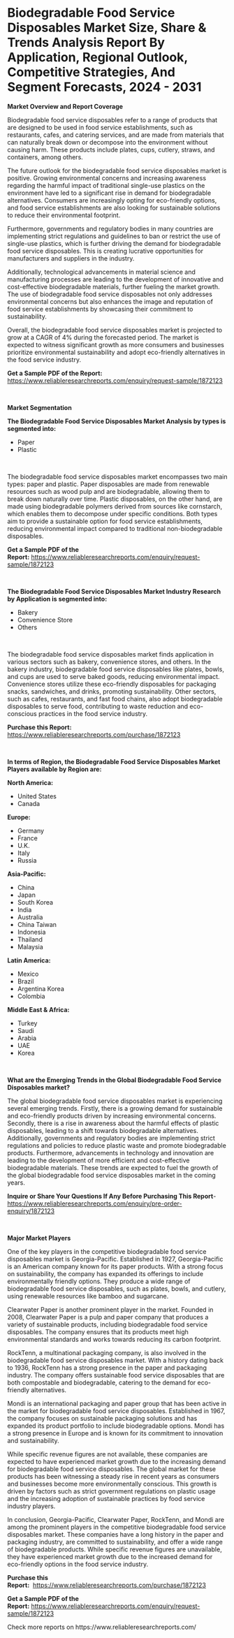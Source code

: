 <p><h1>Biodegradable Food Service Disposables Market Size, Share & Trends Analysis Report By Application, Regional Outlook, Competitive Strategies, And Segment Forecasts, 2024 - 2031</h1></p><p><strong>Market Overview and Report Coverage</strong></p>
<p><p>Biodegradable food service disposables refer to a range of products that are designed to be used in food service establishments, such as restaurants, cafes, and catering services, and are made from materials that can naturally break down or decompose into the environment without causing harm. These products include plates, cups, cutlery, straws, and containers, among others.</p><p>The future outlook for the biodegradable food service disposables market is positive. Growing environmental concerns and increasing awareness regarding the harmful impact of traditional single-use plastics on the environment have led to a significant rise in demand for biodegradable alternatives. Consumers are increasingly opting for eco-friendly options, and food service establishments are also looking for sustainable solutions to reduce their environmental footprint.</p><p>Furthermore, governments and regulatory bodies in many countries are implementing strict regulations and guidelines to ban or restrict the use of single-use plastics, which is further driving the demand for biodegradable food service disposables. This is creating lucrative opportunities for manufacturers and suppliers in the industry.</p><p>Additionally, technological advancements in material science and manufacturing processes are leading to the development of innovative and cost-effective biodegradable materials, further fueling the market growth. The use of biodegradable food service disposables not only addresses environmental concerns but also enhances the image and reputation of food service establishments by showcasing their commitment to sustainability.</p><p>Overall, the biodegradable food service disposables market is projected to grow at a CAGR of 4% during the forecasted period. The market is expected to witness significant growth as more consumers and businesses prioritize environmental sustainability and adopt eco-friendly alternatives in the food service industry.</p></p>
<p><strong>Get a Sample PDF of the Report:</strong> <a href="https://www.reliableresearchreports.com/enquiry/request-sample/1872123">https://www.reliableresearchreports.com/enquiry/request-sample/1872123</a></p>
<p>&nbsp;</p>
<p><strong>Market Segmentation</strong></p>
<p><strong>The Biodegradable Food Service Disposables Market Analysis by types is segmented into:</strong></p>
<p><ul><li>Paper</li><li>Plastic</li></ul></p>
<p>&nbsp;</p>
<p><p>The biodegradable food service disposables market encompasses two main types: paper and plastic. Paper disposables are made from renewable resources such as wood pulp and are biodegradable, allowing them to break down naturally over time. Plastic disposables, on the other hand, are made using biodegradable polymers derived from sources like cornstarch, which enables them to decompose under specific conditions. Both types aim to provide a sustainable option for food service establishments, reducing environmental impact compared to traditional non-biodegradable disposables.</p></p>
<p><strong>Get a Sample PDF of the Report:</strong>&nbsp;<a href="https://www.reliableresearchreports.com/enquiry/request-sample/1872123">https://www.reliableresearchreports.com/enquiry/request-sample/1872123</a></p>
<p>&nbsp;</p>
<p><strong>The Biodegradable Food Service Disposables Market Industry Research by Application is segmented into:</strong></p>
<p><ul><li>Bakery</li><li>Convenience Store</li><li>Others</li></ul></p>
<p>&nbsp;</p>
<p><p>The biodegradable food service disposables market finds application in various sectors such as bakery, convenience stores, and others. In the bakery industry, biodegradable food service disposables like plates, bowls, and cups are used to serve baked goods, reducing environmental impact. Convenience stores utilize these eco-friendly disposables for packaging snacks, sandwiches, and drinks, promoting sustainability. Other sectors, such as cafes, restaurants, and fast food chains, also adopt biodegradable disposables to serve food, contributing to waste reduction and eco-conscious practices in the food service industry.</p></p>
<p><strong>Purchase this Report:</strong>&nbsp; <a href="https://www.reliableresearchreports.com/purchase/1872123">https://www.reliableresearchreports.com/purchase/1872123</a></p>
<p>&nbsp;</p>
<p><strong>In terms of Region, the Biodegradable Food Service Disposables Market Players available by Region are:</strong></p>
<p>
    <p> <strong> North America: </strong>
        <ul>
            <li>United States</li>
            <li>Canada</li>
        </ul>
        </p> 
    <p> <strong> Europe: </strong>
        <ul>
            <li>Germany</li>
            <li>France</li>
            <li>U.K.</li>
            <li>Italy</li>
            <li>Russia</li>
        </ul>
        </p> 
    <p> <strong> Asia-Pacific: </strong>
        <ul>
            <li>China</li>
            <li>Japan</li>
            <li>South Korea</li>
            <li>India</li>
            <li>Australia</li>
            <li>China Taiwan</li>
            <li>Indonesia</li>
            <li>Thailand</li>
            <li>Malaysia</li>
        </ul>
        </p> 
    <p> <strong> Latin America: </strong>
        <ul>
            <li>Mexico</li>
            <li>Brazil</li>
            <li>Argentina Korea</li>
            <li>Colombia</li>
        </ul>
        </p> 
    <p> <strong> Middle East & Africa: </strong>
        <ul>
            <li>Turkey</li>
            <li>Saudi</li>
            <li>Arabia</li>
            <li>UAE</li>
            <li>Korea</li>
        </ul>
    </p>
    </p>
<p>&nbsp;</p>
<p><strong>What are the Emerging Trends in the Global Biodegradable Food Service Disposables market?</strong></p>
<p><p>The global biodegradable food service disposables market is experiencing several emerging trends. Firstly, there is a growing demand for sustainable and eco-friendly products driven by increasing environmental concerns. Secondly, there is a rise in awareness about the harmful effects of plastic disposables, leading to a shift towards biodegradable alternatives. Additionally, governments and regulatory bodies are implementing strict regulations and policies to reduce plastic waste and promote biodegradable products. Furthermore, advancements in technology and innovation are leading to the development of more efficient and cost-effective biodegradable materials. These trends are expected to fuel the growth of the global biodegradable food service disposables market in the coming years.</p></p>
<p><strong>Inquire or Share Your Questions If Any Before Purchasing This Report</strong>- <a href="https://www.reliableresearchreports.com/enquiry/pre-order-enquiry/1872123">https://www.reliableresearchreports.com/enquiry/pre-order-enquiry/1872123</a></p>
<p>&nbsp;</p>
<p><strong>Major Market Players</strong></p>
<p><p>One of the key players in the competitive biodegradable food service disposables market is Georgia-Pacific. Established in 1927, Georgia-Pacific is an American company known for its paper products. With a strong focus on sustainability, the company has expanded its offerings to include environmentally friendly options. They produce a wide range of biodegradable food service disposables, such as plates, bowls, and cutlery, using renewable resources like bamboo and sugarcane.</p><p>Clearwater Paper is another prominent player in the market. Founded in 2008, Clearwater Paper is a pulp and paper company that produces a variety of sustainable products, including biodegradable food service disposables. The company ensures that its products meet high environmental standards and works towards reducing its carbon footprint.</p><p>RockTenn, a multinational packaging company, is also involved in the biodegradable food service disposables market. With a history dating back to 1936, RockTenn has a strong presence in the paper and packaging industry. The company offers sustainable food service disposables that are both compostable and biodegradable, catering to the demand for eco-friendly alternatives.</p><p>Mondi is an international packaging and paper group that has been active in the market for biodegradable food service disposables. Established in 1967, the company focuses on sustainable packaging solutions and has expanded its product portfolio to include biodegradable options. Mondi has a strong presence in Europe and is known for its commitment to innovation and sustainability.</p><p>While specific revenue figures are not available, these companies are expected to have experienced market growth due to the increasing demand for biodegradable food service disposables. The global market for these products has been witnessing a steady rise in recent years as consumers and businesses become more environmentally conscious. This growth is driven by factors such as strict government regulations on plastic usage and the increasing adoption of sustainable practices by food service industry players.</p><p>In conclusion, Georgia-Pacific, Clearwater Paper, RockTenn, and Mondi are among the prominent players in the competitive biodegradable food service disposables market. These companies have a long history in the paper and packaging industry, are committed to sustainability, and offer a wide range of biodegradable products. While specific revenue figures are unavailable, they have experienced market growth due to the increased demand for eco-friendly options in the food service industry.</p></p>
<p><strong>Purchase this Report:</strong>&nbsp;&nbsp;<a href="https://www.reliableresearchreports.com/purchase/1872123">https://www.reliableresearchreports.com/purchase/1872123</a></p>
<p></p>
<p><strong>Get a Sample PDF of the Report:</strong>&nbsp;<a href="https://www.reliableresearchreports.com/enquiry/request-sample/1872123">https://www.reliableresearchreports.com/enquiry/request-sample/1872123</a></p>
<p>Check more reports on https://www.reliableresearchreports.com/</p>